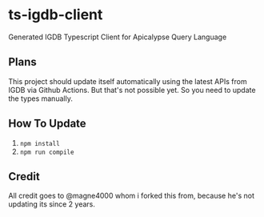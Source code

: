 # ts-igdb-client

Generated IGDB Typescript Client for Apicalypse Query Language

## Plans

This project should update itself automatically using the latest APIs from IGDB via Github Actions. But that's not possible yet. So you need to update the types manually.

## How To Update

1. `npm install`
2. `npm run compile`

## Credit

All credit goes to @magne4000 whom i forked this from, because he's not updating its since 2 years.
